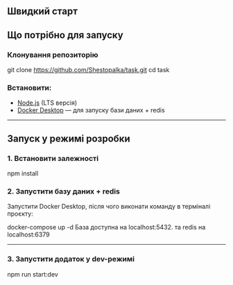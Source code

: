 ## Швидкий старт

## Що потрібно для запуску

### Клонування репозиторію

git clone https://github.com/Shestopalka/task.git
cd task

### Встановити:

- [Node.js](https://nodejs.org/) (LTS версія)
- [Docker Desktop](https://www.docker.com/products/docker-desktop/) — для запуску бази даних + redis

---

## Запуск у режимі розробки

### 1. Встановити залежності

npm install

### 2. Запустити базу даних + redis

Запустити Docker Desktop, після чого виконати команду в терміналі проєкту:

docker-compose up -d
База доступна на localhost:5432. та redis на localhost:6379

---

### 3. Запустити додаток у dev-режимі

npm run start:dev
